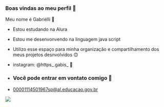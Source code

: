 ### Boas vindas ao meu perfil 💟

Meu nome é Gabriélli 🍒

- Estou estudando na Alura 
- Estou me desenvonvendo na linguagem java script 
- Utilizo esse espaço para minha organização e compartilhamento dos meus projetos desnvolvidos 😊
- instagram: @https_.gabis_ 🌻

- ### Você pode entrar em vontato comigo 📧

- 00001114501967sp@al.educacao.gov.br

![](https://media1.tenor.com/m/cxS9KTSSN6AAAAAC/meowwah.gif)

  
